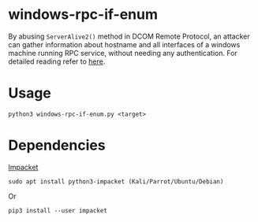 # windows-rpc-if-enum
By abusing `ServerAlive2()` method in DCOM Remote Protocol, an attacker can gather information about hostname and all interfaces of a windows machine running RPC service, without needing any authentication. For detailed reading refer to [here](https://airbus-cyber-security.com/the-oxid-resolver-part-1-remote-enumeration-of-network-interfaces-without-any-authentication/).

# Usage
```
python3 windows-rpc-if-enum.py <target>
```

# Dependencies
[Impacket](https://github.com/SecureAuthCorp/impacket)
```
sudo apt install python3-impacket (Kali/Parrot/Ubuntu/Debian)
```
Or
```
pip3 install --user impacket
```
